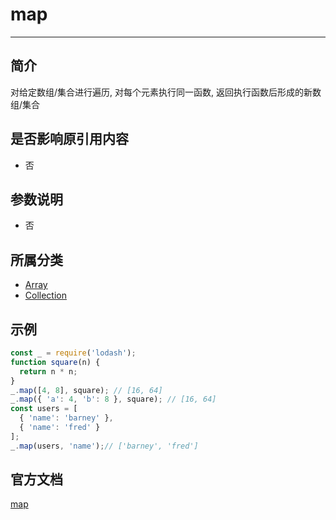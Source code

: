 # map

---

## 简介

对给定数组/集合进行遍历, 对每个元素执行同一函数, 返回执行函数后形成的新数组/集合

## 是否影响原引用内容

- 否

## 参数说明

- 否

## 所属分类

- [Array](/repository/libraries/Lodash/Array.md#array相关函数)
- [Collection](/repository/libraries/Lodash/Collection.md#collection相关函数)

## 示例

```javascript
const _ = require('lodash');
function square(n) {
  return n * n;
}
_.map([4, 8], square); // [16, 64]
_.map({ 'a': 4, 'b': 8 }, square); // [16, 64]
const users = [
  { 'name': 'barney' },
  { 'name': 'fred' }
];
_.map(users, 'name');// ['barney', 'fred']
```

## 官方文档

[map](https://lodash.com/docs/4.17.15#map)